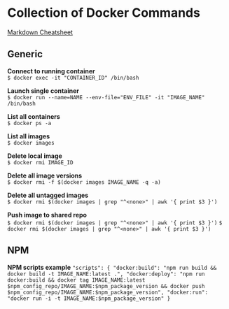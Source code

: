# Collection of Docker Commands
[Markdown Cheatsheet](https://github.com/adam-p/markdown-here/wiki/Markdown-Cheatsheet)

## Generic
**Connect to running container**  
`$ docker exec -it "CONTAINER_ID" /bin/bash`

**Launch single container**  
`$ docker run --name=NAME --env-file="ENV_FILE" -it "IMAGE_NAME" /bin/bash`

**List all containers**  
`$ docker ps -a`

**List all images**  
`$ docker images`

**Delete local image**  
`$ docker rmi IMAGE_ID`

**Delete all image versions**  
`$ docker rmi -f $(docker images IMAGE_NAME -q -a)`

**Delete all untagged images**  
`$ docker rmi $(docker images | grep "^<none>" | awk '{ print $3 }')`

**Push image to shared repo**  
`$ docker rmi $(docker images | grep "^<none>" | awk '{ print $3 }')`
`$ docker rmi $(docker images | grep "^<none>" | awk '{ print $3 }')`

## NPM
**NPM scripts example**
`"scripts": {
  "docker:build": "npm run build && docker build -t IMAGE_NAME:latest .",
  "docker:deploy": "npm run docker:build && docker tag IMAGE_NAME:latest $npm_config_repo/IMAGE_NAME:$npm_package_version && docker push $npm_config_repo/IMAGE_NAME:$npm_package_version",
   "docker:run": "docker run -i -t IMAGE_NAME:$npm_package_version"
}`
